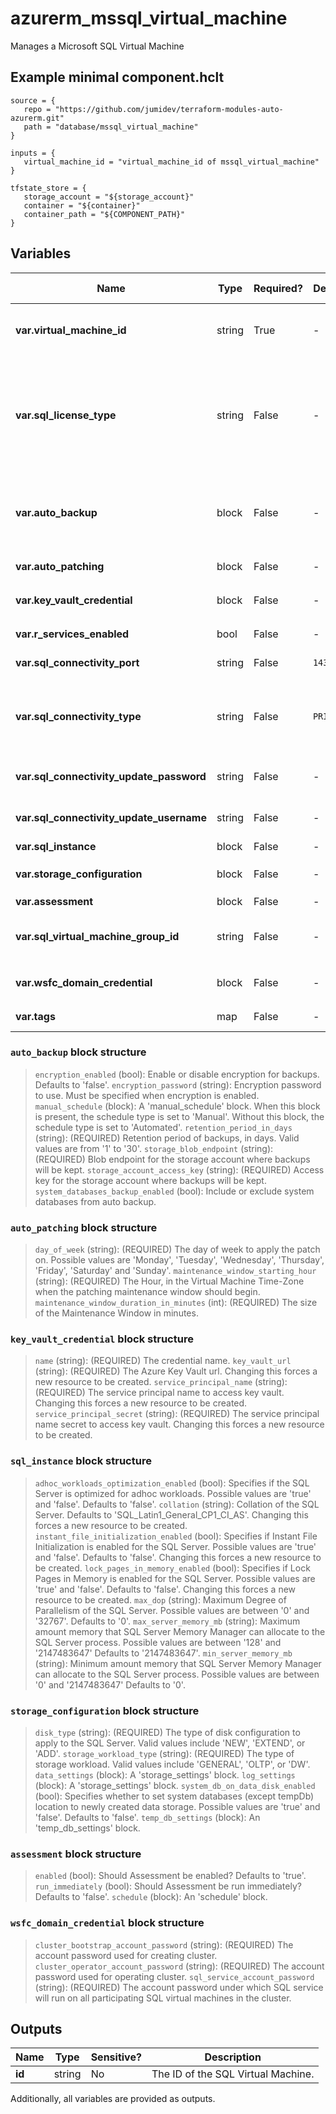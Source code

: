 # azurerm_mssql_virtual_machine

Manages a Microsoft SQL Virtual Machine

## Example minimal component.hclt

```hcl
source = {
   repo = "https://github.com/jumidev/terraform-modules-auto-azurerm.git" 
   path = "database/mssql_virtual_machine" 
}

inputs = {
   virtual_machine_id = "virtual_machine_id of mssql_virtual_machine" 
}

tfstate_store = {
   storage_account = "${storage_account}" 
   container = "${container}" 
   container_path = "${COMPONENT_PATH}" 
}

```

## Variables

| Name | Type | Required? |  Default  |  possible values |  Description |
| ---- | ---- | --------- |  ----------- | ----------- | ----------- |
| **var.virtual_machine_id** | string | True | -  |  -  |  The ID of the Virtual Machine. Changing this forces a new resource to be created. | 
| **var.sql_license_type** | string | False | -  |  `AHUB`, `DR`, `PAYG`  |  The SQL Server license type. Possible values are `AHUB` (Azure Hybrid Benefit), `DR` (Disaster Recovery), and `PAYG` (Pay-As-You-Go). Changing this forces a new resource to be created. | 
| **var.auto_backup** | block | False | -  |  -  |  An `auto_backup` block. This block can be added to an existing resource, but removing this block forces a new resource to be created. | 
| **var.auto_patching** | block | False | -  |  -  |  An `auto_patching` block. | 
| **var.key_vault_credential** | block | False | -  |  -  |  An `key_vault_credential` block. | 
| **var.r_services_enabled** | bool | False | -  |  -  |  Should R Services be enabled? | 
| **var.sql_connectivity_port** | string | False | `1433`  |  -  |  The SQL Server port. Defaults to `1433`. | 
| **var.sql_connectivity_type** | string | False | `PRIVATE`  |  `LOCAL`, `PRIVATE`, `PUBLIC`  |  The connectivity type used for this SQL Server. Possible values are `LOCAL`, `PRIVATE` and `PUBLIC`. Defaults to `PRIVATE`. | 
| **var.sql_connectivity_update_password** | string | False | -  |  -  |  The SQL Server sysadmin login password. | 
| **var.sql_connectivity_update_username** | string | False | -  |  -  |  The SQL Server sysadmin login to create. | 
| **var.sql_instance** | block | False | -  |  -  |  A `sql_instance` block. | 
| **var.storage_configuration** | block | False | -  |  -  |  An `storage_configuration` block. | 
| **var.assessment** | block | False | -  |  -  |  An `assessment` block. | 
| **var.sql_virtual_machine_group_id** | string | False | -  |  -  |  The ID of the SQL Virtual Machine Group that the SQL Virtual Machine belongs to. | 
| **var.wsfc_domain_credential** | block | False | -  |  -  |  A `wsfc_domain_credential` block | 
| **var.tags** | map | False | -  |  -  |  A mapping of tags to assign to the resource. | 

### `auto_backup` block structure

>`encryption_enabled` (bool): Enable or disable encryption for backups. Defaults to 'false'.
>`encryption_password` (string): Encryption password to use. Must be specified when encryption is enabled.
>`manual_schedule` (block): A 'manual_schedule' block. When this block is present, the schedule type is set to 'Manual'. Without this block, the schedule type is set to 'Automated'.
>`retention_period_in_days` (string): (REQUIRED) Retention period of backups, in days. Valid values are from '1' to '30'.
>`storage_blob_endpoint` (string): (REQUIRED) Blob endpoint for the storage account where backups will be kept.
>`storage_account_access_key` (string): (REQUIRED) Access key for the storage account where backups will be kept.
>`system_databases_backup_enabled` (bool): Include or exclude system databases from auto backup.

### `auto_patching` block structure

>`day_of_week` (string): (REQUIRED) The day of week to apply the patch on. Possible values are 'Monday', 'Tuesday', 'Wednesday', 'Thursday', 'Friday', 'Saturday' and 'Sunday'.
>`maintenance_window_starting_hour` (string): (REQUIRED) The Hour, in the Virtual Machine Time-Zone when the patching maintenance window should begin.
>`maintenance_window_duration_in_minutes` (int): (REQUIRED) The size of the Maintenance Window in minutes.

### `key_vault_credential` block structure

>`name` (string): (REQUIRED) The credential name.
>`key_vault_url` (string): (REQUIRED) The Azure Key Vault url. Changing this forces a new resource to be created.
>`service_principal_name` (string): (REQUIRED) The service principal name to access key vault. Changing this forces a new resource to be created.
>`service_principal_secret` (string): (REQUIRED) The service principal name secret to access key vault. Changing this forces a new resource to be created.

### `sql_instance` block structure

>`adhoc_workloads_optimization_enabled` (bool): Specifies if the SQL Server is optimized for adhoc workloads. Possible values are 'true' and 'false'. Defaults to 'false'.
>`collation` (string): Collation of the SQL Server. Defaults to 'SQL_Latin1_General_CP1_CI_AS'. Changing this forces a new resource to be created.
>`instant_file_initialization_enabled` (bool): Specifies if Instant File Initialization is enabled for the SQL Server. Possible values are 'true' and 'false'. Defaults to 'false'. Changing this forces a new resource to be created.
>`lock_pages_in_memory_enabled` (bool): Specifies if Lock Pages in Memory is enabled for the SQL Server. Possible values are 'true' and 'false'. Defaults to 'false'. Changing this forces a new resource to be created.
>`max_dop` (string): Maximum Degree of Parallelism of the SQL Server. Possible values are between '0' and '32767'. Defaults to '0'.
>`max_server_memory_mb` (string): Maximum amount memory that SQL Server Memory Manager can allocate to the SQL Server process. Possible values are between '128' and '2147483647' Defaults to '2147483647'.
>`min_server_memory_mb` (string): Minimum amount memory that SQL Server Memory Manager can allocate to the SQL Server process. Possible values are between '0' and '2147483647' Defaults to '0'.

### `storage_configuration` block structure

>`disk_type` (string): (REQUIRED) The type of disk configuration to apply to the SQL Server. Valid values include 'NEW', 'EXTEND', or 'ADD'.
>`storage_workload_type` (string): (REQUIRED) The type of storage workload. Valid values include 'GENERAL', 'OLTP', or 'DW'.
>`data_settings` (block): A 'storage_settings' block.
>`log_settings` (block): A 'storage_settings' block.
>`system_db_on_data_disk_enabled` (bool): Specifies whether to set system databases (except tempDb) location to newly created data storage. Possible values are 'true' and 'false'. Defaults to 'false'.
>`temp_db_settings` (block): An 'temp_db_settings' block.

### `assessment` block structure

>`enabled` (bool): Should Assessment be enabled? Defaults to 'true'.
>`run_immediately` (bool): Should Assessment be run immediately? Defaults to 'false'.
>`schedule` (block): An 'schedule' block.

### `wsfc_domain_credential` block structure

>`cluster_bootstrap_account_password` (string): (REQUIRED) The account password used for creating cluster.
>`cluster_operator_account_password` (string): (REQUIRED) The account password used for operating cluster.
>`sql_service_account_password` (string): (REQUIRED) The account password under which SQL service will run on all participating SQL virtual machines in the cluster.



## Outputs

| Name | Type | Sensitive? | Description |
| ---- | ---- | --------- | --------- |
| **id** | string | No  | The ID of the SQL Virtual Machine. | 

Additionally, all variables are provided as outputs.
